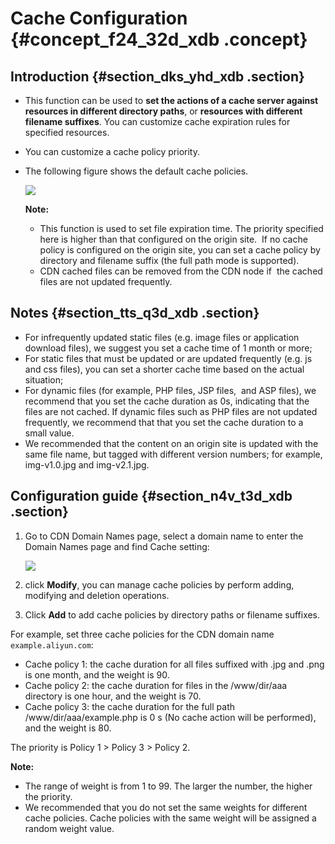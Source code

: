 # Cache Configuration {#concept_f24_32d_xdb .concept}

## Introduction {#section_dks_yhd_xdb .section}

-   This function can be used to **set the actions of a cache server against resources in different directory paths**, or **resources with different filename suffixes**. You can customize cache expiration rules for specified resources.
-   You can customize a cache policy priority.
-   The following figure shows the default cache policies.

    ![](http://static-aliyun-doc.oss-cn-hangzhou.aliyuncs.com/assets/img/5147/3383_en-US.png)

    **Note:** 

    -   This function is used to set file expiration time. The priority specified here is higher than that configured on the origin site.  If no cache policy is configured on the origin site, you can set a cache policy by directory and filename suffix \(the full path mode is supported\).
    -   CDN cached files can be removed from the CDN node if  the cached files are not updated frequently.

## Notes {#section_tts_q3d_xdb .section}

-   For infrequently updated static files \(e.g. image files or application download files\), we suggest you set a cache time of 1 month or more;
-   For static files that must be updated or are updated frequently \(e.g. js and css files\), you can set a shorter cache time based on the actual situation;
-   For dynamic files \(for example, PHP files, JSP files,  and ASP files\), we recommend that you set the cache duration as 0s, indicating that the files are not cached. If dynamic files such as PHP files are not updated frequently, we recommend that that you set the cache duration to a small value.
-   We recommended that the content on an origin site is updated with the same file name, but tagged with different version numbers; for example, img-v1.0.jpg and img-v2.1.jpg.

## Configuration guide {#section_n4v_t3d_xdb .section}

1.  Go to CDN Domain Names page, select a domain name to enter the Domain Names page and find Cache setting:

    ![](http://static-aliyun-doc.oss-cn-hangzhou.aliyuncs.com/assets/img/5147/3384_en-US.png)

2.  click **Modify**, you can manage cache policies by perform adding, modifying and deletion operations.
3.  Click **Add** to add cache policies by directory paths or filename suffixes.  

For example, set three cache policies for the CDN domain name `example.aliyun.com`:

-   Cache policy 1: the cache duration for all files suffixed with .jpg and .png is one month, and the weight is 90.
-   Cache policy 2: the cache duration for files in the /www/dir/aaa directory is one hour, and the weight is 70.
-   Cache policy 3: the cache duration for the full path /www/dir/aaa/example.php is 0 s \(No cache action will be performed\), and the weight is 80.

The priority is Policy 1 \> Policy 3 \> Policy 2.

**Note:** 

-   The range of weight is from 1 to 99. The larger the number, the higher the priority.
-   We recommended that you do not set the same weights for different cache policies. Cache policies with the same weight will be assigned a random weight value.

